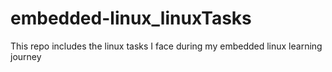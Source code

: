 # embedded-linux_linuxTasks
This repo includes the linux tasks I face during my embedded linux learning journey
